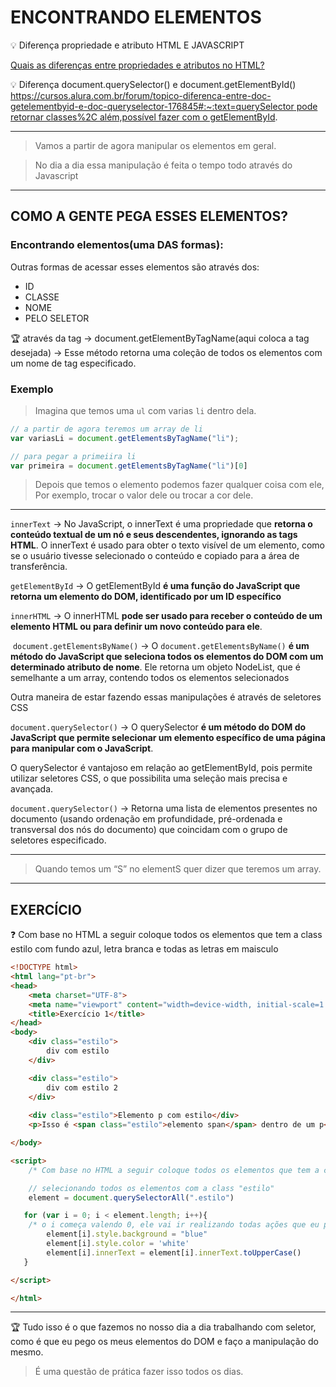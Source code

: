 # ENCONTRANDO ELEMENTOS

💡 Diferença propriedade e atributo HTML E JAVASCRIPT

[Quais as diferenças entre propriedades e atributos no HTML?](https://pt.stackoverflow.com/questions/208011/quais-as-diferen%C3%A7as-entre-propriedades-e-atributos-no-html)


💡 Diferença document.querySelector() e document.getElementById() [https://cursos.alura.com.br/forum/topico-diferenca-entre-doc-getelementbyid-e-doc-queryselector-176845#:~:text=querySelector pode retornar classes%2C além,possível fazer com o getElementById](https://cursos.alura.com.br/forum/topico-diferenca-entre-doc-getelementbyid-e-doc-queryselector-176845#:~:text=querySelector%20pode%20retornar%20classes%2C%20al%C3%A9m,poss%C3%ADvel%20fazer%20com%20o%20getElementById).


---

> Vamos a partir de agora manipular os elementos em geral.
> 

> No dia a dia essa manipulação é feita o tempo todo através do Javascript
> 

---

## COMO A GENTE PEGA ESSES ELEMENTOS?

### Encontrando elementos(uma DAS formas):

Outras formas de acessar esses elementos são através dos:

- ID
- CLASSE
- NOME
- PELO SELETOR

🏆 através da tag → document.getElementByTagName(aqui coloca a tag desejada) → Esse método retorna uma coleção de todos os elementos com um nome de tag especificado.

### Exemplo

> Imagina que temos uma `ul` com varias `li`  dentro dela.
> 

```jsx
// a partir de agora teremos um array de li
var variasLi = document.getElementsByTagName("li");

// para pegar a primeiira li
var primeira = document.getElementsByTagName("li")[0]
```

> Depois que temos o elemento podemos fazer qualquer coisa com ele, Por exemplo, trocar o valor dele ou trocar a cor dele.
>

---



`innerText` → No JavaScript, o innerText é uma propriedade que **retorna o conteúdo textual de um nó e seus descendentes, ignorando as tags HTML**. O innerText é usado para obter o texto visível de um elemento, como se o usuário tivesse selecionado o conteúdo e copiado para a área de transferência. 

`getElementById` → O getElementById **é uma função do JavaScript que retorna um elemento do DOM, identificado por um ID específico**

`innerHTML` → O innerHTML **pode ser usado para receber o conteúdo de um elemento HTML ou para definir um novo conteúdo para ele**.

 `document.getElementsByName()` → O `document.getElementsByName()` **é um método do JavaScript que seleciona todos os elementos do DOM com um determinado atributo de nome**. Ele retorna um objeto NodeList, que é semelhante a um array, contendo todos os elementos selecionados


Outra maneira de estar  fazendo essas manipulações é através de seletores CSS

`document.querySelector()` → O querySelector **é um método do DOM do JavaScript que permite selecionar um elemento específico de uma página para manipular com o JavaScript**. 

O querySelector é vantajoso em relação ao getElementById, pois permite utilizar seletores CSS, o que possibilita uma seleção mais precisa e avançada.


`document.querySelector()` → Retorna uma lista de elementos presentes no documento (usando ordenação em profundidade, pré-ordenada e transversal dos nós do documento) que coincidam com o grupo de seletores especificado.

---


> Quando temos um “S” no elementS quer dizer que teremos um array.
> 



---

## EXERCÍCIO

❓ Com base no HTML a seguir coloque todos os elementos que tem a class estilo com fundo azul, letra branca e todas as letras em maisculo

```html
<!DOCTYPE html>
<html lang="pt-br">
<head>
    <meta charset="UTF-8">
    <meta name="viewport" content="width=device-width, initial-scale=1.0">
    <title>Exercício 1</title>
</head>
<body>
    <div class="estilo">
        div com estilo
    </div>

    <div class="estilo">
        div com estilo 2
    </div>
    
    <div class="estilo">Elemento p com estilo</div>
    <p>Isso é <span class="estilo">elemento span</span> dentro de um p</p>

</body>

<script>
    /* Com base no HTML a seguir coloque todos os elementos que tem a class estilo com fundo azul, letra branca e todas as letras em maisculo */

    // selecionando todos os elementos com a class "estilo"
    element = document.querySelectorAll(".estilo")

   for (var i = 0; i < element.length; i++){
    /* o i começa valendo 0, ele vai ir realizando todas ações que eu pedi até ele voltar para a condição e verificar se i continua sendo maior que o meu array element */
        element[i].style.background = "blue"
        element[i].style.color = 'white'
        element[i].innerText = element[i].innerText.toUpperCase()
   }

</script>

</html>

```


---

🏆 Tudo isso é o que fazemos no nosso dia a dia trabalhando com seletor, como é que eu pego os meus elementos do DOM e faço a manipulação do mesmo.

> É uma questão de prática fazer isso todos os dias.
> 
